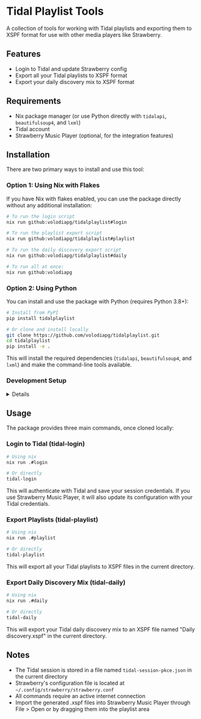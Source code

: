 # Tidal Playlist Tools

A collection of tools for working with Tidal playlists and exporting them to XSPF format for use with other media players like Strawberry.

## Features

- Login to Tidal and update Strawberry config
- Export all your Tidal playlists to XSPF format
- Export your daily discovery mix to XSPF format

## Requirements

- Nix package manager (or use Python directly with `tidalapi`, `beautifulsoup4`, and `lxml`)
- Tidal account
- Strawberry Music Player (optional, for the integration features)

## Installation

There are two primary ways to install and use this tool:

### Option 1: Using Nix with Flakes

If you have Nix with flakes enabled, you can use the package directly without any additional installation:

```bash
# To run the login script
nix run github:volodiapg/tidalplaylist#login

# To run the playlist export script
nix run github:volodiapg/tidalplaylist#playlist

# To run the daily discovery export script
nix run github:volodiapg/tidalplaylist#daily

# To run all at once:
nix run github:volodiapg
```

### Option 2: Using Python

You can install and use the package with Python (requires Python 3.8+):

```bash
# Install from PyPI
pip install tidalplaylist

# Or clone and install locally
git clone https://github.com/volodiapg/tidalplaylist.git
cd tidalplaylist
pip install -e .
```

This will install the required dependencies (`tidalapi`, `beautifulsoup4`, and `lxml`) and make the command-line tools available.

### Development Setup

<details>

For development, clone this repository and set up your environment:

```bash
git clone https://github.com/volodiapg/tidalplaylist.git
cd tidalplaylist

# Option 1: Using nix
nix develop

# Option 2: Using pip directly
pip install -e .
```

And then, to run the `login` script for example:

```bash
python -m tidalplaylist.bin.login
```

</details>

## Usage

The package provides three main commands, once cloned locally:

### Login to Tidal (tidal-login)

```bash
# Using nix
nix run .#login

# Or directly
tidal-login
```

This will authenticate with Tidal and save your session credentials. If you use Strawberry Music Player, it will also update its configuration with your Tidal credentials.

### Export Playlists (tidal-playlist)

```bash
# Using nix
nix run .#playlist

# Or directly
tidal-playlist
```

This will export all your Tidal playlists to XSPF files in the current directory.

### Export Daily Discovery Mix (tidal-daily)

```bash
# Using nix
nix run .#daily

# Or directly
tidal-daily
```

This will export your Tidal daily discovery mix to an XSPF file named "Daily discovery.xspf" in the current directory.

## Notes

- The Tidal session is stored in a file named `tidal-session-pkce.json` in the current directory
- Strawberry's configuration file is located at `~/.config/strawberry/strawberry.conf`
- All commands require an active internet connection
- Import the generated .xspf files into Strawberry Music Player through File > Open or by dragging them into the playlist area
